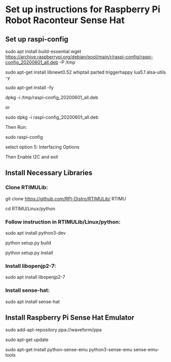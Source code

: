 # Set up instructions for Raspberry Pi Robot Raconteur Sense Hat 

## Set up raspi-config
sudo apt install build-essential
wget https://archive.raspberrypi.org/debian/pool/main/r/raspi-config/raspi-config_20200601_all.deb -P /tmp

sudo apt-get install libnewt0.52 whiptail parted triggerhappy lua5.1 alsa-utils -y

sudo apt-get install -fy

dpkg -i /tmp/raspi-config_20200601_all.deb

or

sudo dpkg -i raspi-config_20200601_all.deb

Then Run:

sudo raspi-config

select option 5: Interfacing Options

Then Enable I2C and exit

## Install Necessary Libraries
### Clone RTIMULib:

git clone https://github.com/RPi-Distro/RTIMULib/ RTIMU

cd RTIMU/Linux/python

### Follow instruction in RTIMULib/Linux/python:

sudo apt install python3-dev

python setup.py build

python setup.py install

### Install libopenjp2-7:

sudo apt install libopenjp2-7

### Install sense-hat:

sudo apt install sense-hat

## Install Raspberry Pi Sense Hat Emulator

sudo add-apt-repository ppa://waveform/ppa

sudo apt-get update

sudo apt-get install python-sense-emu python3-sense-emu sense-emu-tools
